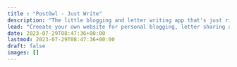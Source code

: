```yaml
---
title : "PostOwl - Just Write"
description: "The little blogging and letter writing app that's just right."
lead: "Creeate your own website for personal blogging, letter sharing and private journaling."
date: 2023-07-29T08:47:36+00:00
lastmod: 2023-07-29T08:47:36+00:00
draft: false
images: []
---
```

